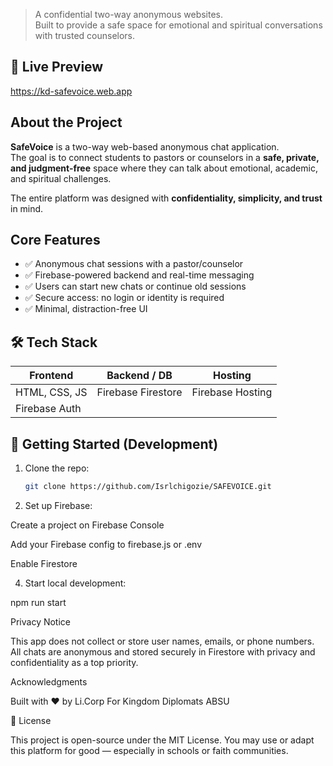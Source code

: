 > A confidential two-way anonymous websites.  
> Built to provide a safe space for emotional and spiritual conversations with trusted counselors.


## 🔗 Live Preview
https://kd-safevoice.web.app


## About the Project

**SafeVoice** is a two-way  web-based anonymous chat application.  
The goal is to connect students to pastors or counselors in a **safe, private, and judgment-free** space where they can talk about emotional, academic, and spiritual challenges.

The entire platform was designed with **confidentiality, simplicity, and trust** in mind.


## Core Features

- ✅ Anonymous chat sessions with a pastor/counselor
- ✅ Firebase-powered backend and real-time messaging
- ✅ Users can start new chats or continue old sessions
- ✅ Secure access: no login or identity is required
- ✅ Minimal, distraction-free UI



## 🛠️ Tech Stack

| Frontend         | Backend / DB      | Hosting         |
|------------------|-------------------|------------------|
| HTML, CSS, JS     | Firebase Firestore | Firebase Hosting |
| Firebase Auth|


## 🚀 Getting Started (Development)

1. Clone the repo:
   ```bash
   git clone https://github.com/Isrlchigozie/SAFEVOICE.git


2. Set up Firebase:

Create a project on Firebase Console

Add your Firebase config to firebase.js or .env

Enable Firestore 



4. Start local development:

npm run start





Privacy Notice

This app does not collect or store user names, emails, or phone numbers. All chats are anonymous and stored securely in Firestore with privacy and confidentiality as a top priority.


Acknowledgments

Built with ❤️ by Li.Corp
For Kingdom Diplomats ABSU 



📜 License

This project is open-source under the MIT License.
You may use or adapt this platform for good — especially in schools or faith communities.

